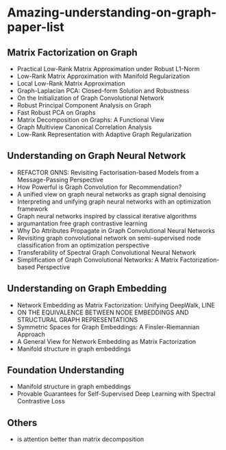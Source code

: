 # Amazing-understanding-on-graph-paper-list

## Matrix Factorization on Graph

- Practical Low-Rank Matrix Approximation under Robust L1-Norm
- Low-Rank Matrix Approximation with Manifold Regularization
- Local Low-Rank Matrix Approximation
- Graph-Laplacian PCA: Closed-form Solution and Robustness
- On the Initialization of Graph Convolutional Network
- Robust Principal Component Analysis on Graph
- Fast Robust PCA on Graphs
- Matrix Decomposition on Graphs: A Functional View
- Graph Multiview Canonical Correlation Analysis
- Low-Rank Representation with Adaptive Graph Regularization




## Understanding on Graph Neural Network

- REFACTOR GNNS: Revisiting Factorisation-based Models from a Message-Passing Perspective
- How Powerful is Graph Convolution for Recommendation?
- A unified view on graph neural networks as graph signal denoising
- Interpreting and unifying graph neural networks with an optimization framework
- Graph neural networks inspired by classical iterative algorithms
- argumantation free graph contrastive learning
- Why Do Attributes Propagate in Graph Convolutional Neural Networks
- Revisiting graph convolutional network on semi-supervised node classification from an optimization perspective
- Transferability of Spectral Graph Convolutional Neural Network
- Simplification of Graph Convolutional Networks: A Matrix Factorization-based Perspective


## Understanding on Graph Embedding
- Network Embedding as Matrix Factorization: Unifying DeepWalk, LINE
- ON THE EQUIVALENCE BETWEEN NODE EMBEDDINGS AND STRUCTURAL GRAPH REPRESENTATIONS
- Symmetric Spaces for Graph Embeddings: A Finsler-Riemannian Approach
- A General View for Network Embedding as Matrix Factorization
- Manifold structure in graph embeddings


## Foundation Understanding
- Manifold structure in graph embeddings
- Provable Guarantees for Self-Supervised Deep Learning with Spectral Contrastive Loss

## Others

- is attention better than matrix decomposition




